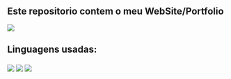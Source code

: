 <h2>Este repositorio contem o meu WebSite/Portfolio</h2>
  <img src="https://img.shields.io/github/last-commit/LiedsonDelgado/personal_projects?label=Last%20Commit&color=blue"/>
<h2>Linguagens usadas:</h2>
  <h3>
      <img src="https://img.shields.io/badge/html5-%23E34F26.svg?style=for-the-badge&logo=html5&logoColor=white"/>
      <img src="https://img.shields.io/badge/css3-%231572B6.svg?style=for-the-badge&logo=css3&logoColor=white"/>
      <img src="https://img.shields.io/badge/javascript-%23323330.svg?style=for-the-badge&logo=javascript&logoColor=%23F7DF1E"/>
  </h3>
